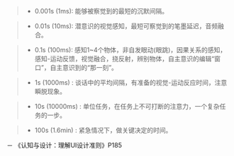 > - 0.001s (1ms): 能够被察觉到的最短的沉默间隔。

> - 0.01s (10ms): 潜意识的视觉感知，最短可察觉到的笔墨延迟，音频融合。

> - 0.1s (100ms): 感知1~4个物体，非自发眼动(眼跳)，因果关系的感知，感知-运动反馈，视觉融合，挠反射，辨别物体，自主意识的编辑“窗口”，自主意识到的“那一刻”。

> - 1s (1000ms) : 谈话中的平均间隔，有准备的视觉-运动反应时间，注意瞬脱现象。

> - 10s (10000ms) : 单位任务，在任务上不可打断的注意力，一个复杂任务的一步。

> - 100s (1.6min) : 紧急情况下，做关键决定的时间。 



  － 《认知与设计：理解UI设计准则》P185
